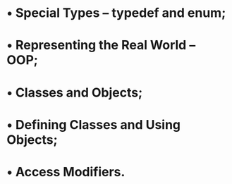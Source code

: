 
# • Special Types – typedef and enum;
# • Representing the Real World – OOP;
# • Classes and Objects;
# • Defining Classes and Using Objects;
# • Access Modifiers.
